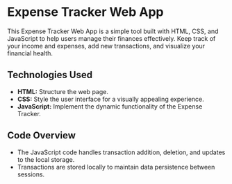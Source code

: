 # Expense Tracker Web App

This Expense Tracker Web App is a simple tool built with HTML, CSS, and JavaScript to help users manage their finances effectively. Keep track of your income and expenses, add new transactions, and visualize your financial health.

## Technologies Used
- **HTML:** Structure the web page.
- **CSS:** Style the user interface for a visually appealing experience.
- **JavaScript:** Implement the dynamic functionality of the Expense Tracker.

## Code Overview
- The JavaScript code handles transaction addition, deletion, and updates to the local storage.
- Transactions are stored locally to maintain data persistence between sessions.

